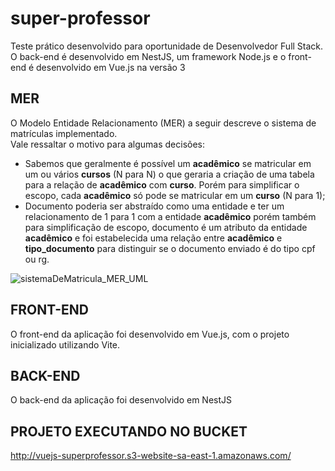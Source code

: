 # super-professor
Teste prático desenvolvido para oportunidade de Desenvolvedor Full Stack. O back-end é desenvolvido em NestJS, um framework Node.js e o front-end é desenvolvido em Vue.js na versão 3

## MER
O Modelo Entidade Relacionamento (MER) a seguir descreve o sistema de matrículas implementado.
<br>
Vale ressaltar o motivo para algumas decisões:
- Sabemos que geralmente é possível um **acadêmico** se matricular em um ou vários **cursos** (N para N) o que geraria a criação de uma tabela para a relação de **acadêmico** com **curso**. Porém para simplificar o escopo, cada **acadêmico** só pode se matricular em um **curso** (N para 1);
- Documento poderia ser abstraído como uma entidade e ter um relacionamento de 1 para 1 com a entidade **acadêmico** porém também para simplificação de escopo, documento é um atributo da entidade **acadêmico** e foi estabelecida uma relação entre **acadêmico** e **tipo_documento** para distinguir se o documento enviado é do tipo cpf ou rg.

![sistemaDeMatricula_MER_UML](https://github.com/matheush-a/super-professor/assets/33291961/1cc0d149-058c-45e6-8184-cac6b7c279b6)

## FRONT-END
O front-end da aplicação foi desenvolvido em Vue.js, com o projeto inicializado utilizando Vite.

## BACK-END
O back-end da aplicação foi desenvolvido em NestJS

## PROJETO EXECUTANDO NO BUCKET
http://vuejs-superprofessor.s3-website-sa-east-1.amazonaws.com/

